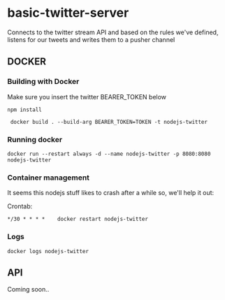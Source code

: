 # basic-twitter-server

Connects to the twitter stream API and based on the rules we've defined, 
listens for our tweets and writes them to a pusher channel

## DOCKER

### Building with Docker

Make sure you insert the twitter BEARER_TOKEN below

```shell
npm install
```

```shell
 docker build . --build-arg BEARER_TOKEN=TOKEN -t nodejs-twitter
```

### Running docker

```shell
docker run --restart always -d --name nodejs-twitter -p 8080:8080 nodejs-twitter
```

### Container management

It seems this nodejs stuff likes to crash after a while so, we'll help it out:

Crontab:

```shell
*/30 * * * *	docker restart nodejs-twitter
```

### Logs

```shell
docker logs nodejs-twitter
```

## API

Coming soon..
